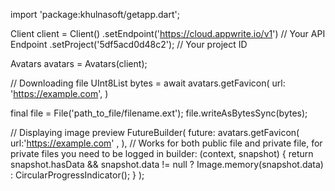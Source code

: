 import 'package:khulnasoft/getapp.dart';

Client client = Client()
    .setEndpoint('https://cloud.appwrite.io/v1') // Your API Endpoint
    .setProject('5df5acd0d48c2'); // Your project ID

Avatars avatars = Avatars(client);

// Downloading file
UInt8List bytes = await avatars.getFavicon(
    url: 'https://example.com',
)

final file = File('path_to_file/filename.ext');
file.writeAsBytesSync(bytes);

// Displaying image preview
FutureBuilder(
    future: avatars.getFavicon(
    url:'https://example.com' ,
), // Works for both public file and private file, for private files you need to be logged in
    builder: (context, snapshot) {
      return snapshot.hasData && snapshot.data != null
          ? Image.memory(snapshot.data)
          : CircularProgressIndicator();
    }
);
